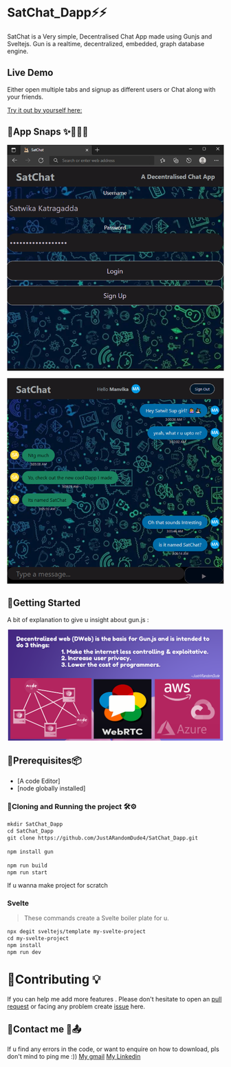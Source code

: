 # SatChat_Dapp⚡⚡

SatChat is a Very simple, Decentralised Chat App made using Gunjs and Sveltejs. Gun is a realtime, decentralized, embedded, graph database engine.

## Live Demo 
Either open multiple tabs and signup as different users or Chat along with your friends.

[Try it out by yourself here:](https://violet-evangelin-47.tiiny.site/)

## 🔗App Snaps ✨🤹🏽‍♀️

<p align="center">
  <img src="https://github.com/JustARandomDude4/SatChat_Dapp/blob/master/ScreenShots/SatChat00.PNG" width="600 title="Final Results">
</p>
<p align="center">
  <img src="https://github.com/JustARandomDude4/SatChat_Dapp/blob/master/ScreenShots/SatChat01.PNG" width="600 title="Final Results">
</p>

## 🔗Getting Started

A bit of explanation to give u insight about gun.js :
<p align="center">
  <img src="https://github.com/JustARandomDude4/SatChat_Dapp/blob/master/ScreenShots/SatChat5.PNG" width="500 title="Final Results">
</p>

## 🔗Prerequisites📦 

- [A code Editor]
- [node globally installed]

### 🔗Cloning and Running the project 🛠️⚙

```
mkdir SatChat_Dapp
cd SatChat_Dapp
git clone https://github.com/JustARandomDude4/SatChat_Dapp.git

npm install gun

npm run build
npm run start

```
If u wanna make project for scratch
### Svelte
> These commands create a Svelte boiler plate for u.
```
npx degit sveltejs/template my-svelte-project
cd my-svelte-project
npm install
npm run dev

```

# 🔗Contributing 💡

If you can help me add more features . Please don't hesitate to open an [pull request](https://github.com/JustARandomDude4/SatChat_Dapp/pulls) or facing any problem create [issue](https://github.com/JustARandomDude4/SatChat_Dapp/issues) here.

## 🔗Contact me 📲📤
  If u find  any errors in the code, or want to enquire on how to download, pls don't mind to ping me :))
 [My gmail](satwikakatragadda444@gmail.com)
 [My Linkedin](https://www.linkedin.com/in/khs4/)


